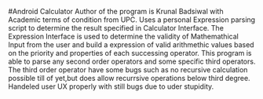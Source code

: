 #Android Calculator
Author of the program is Krunal Badsiwal with Academic terms of condition from UPC.
Uses a personal Expression parsing script to determine the result specified in Calculator Interface.
The Expression Interface is used to determine the validity of Mathemathical Input from the user and 
build a expression of valid arithmethic values based on the priority and properties of each successing operator.
This program is able to parse any second order operators and some specific third operators. The third order operator have
some bugs such as no recursive calculation possible till of yet,but does allow recurrsive operations below third degree. 
Handeled user UX properly with still bugs due to uder stupidity.

